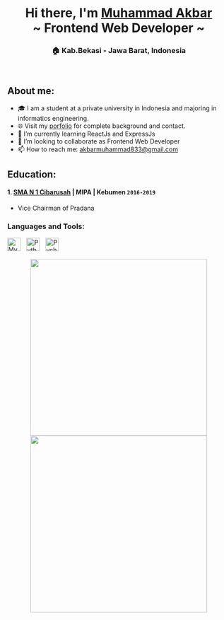 <div align="center">
  <h1>Hi there, I'm <a href='https://www.instagram.com/akbar.833/'>Muhammad Akbar</a><br/>~ Frontend Web Developer ~</h1>
  <h3>🏠 Kab.Bekasi - Jawa Barat, Indonesia</h3>
</div>

<br/>

## About me:

- 🎓 I am a student at a private university in Indonesia and majoring in informatics engineering.
- 🌐 Visit my [porfolio](https://akbaroke.github.io/my-portfolio/) for complete background and contact.
- 🌱 I’m currently learning ReactJs and ExpressJs
- 👯 I’m looking to collaborate as Frontend Web Developer
- 📫 How to reach me: [akbarmuhammad833@gmail.com](mailto:akbarmuhammad833@gmail.com)

## Education:

#### 1. [SMA N 1 Cibarusah](https://dapo.kemdikbud.go.id/sekolah/3FC3F54A8722F78562FB) | MIPA | Kebumen `2016-2019`

- Vice Chairman of Pradana

### Languages and Tools:

<img align="left" alt="MySQL" width="30px" src="https://upload.wikimedia.org/wikipedia/commons/thumb/9/9a/Visual_Studio_Code_1.35_icon.svg/2048px-Visual_Studio_Code_1.35_icon.svg.png" style="padding-right:10px;" />
<img align="left" alt="Python" width="30px" src="https://cdn2.downdetector.com/static/uploads/c/300/0d4f7/figma2.png" style="padding-right:10px;" />
<img align="left" alt="Pycharm" width="30px" src="https://upload.wikimedia.org/wikipedia/commons/thumb/c/c2/Adobe_XD_CC_icon.svg/2101px-Adobe_XD_CC_icon.svg.png" style="padding-right:10px;" />

<br/>
<br/>

<p align = "center">
  <img src = "https://github-readme-stats.vercel.app/api?username=Akbaroke&show_icons=true&theme=bear" width = 400>
  <img src = "https://github-readme-streak-stats.herokuapp.com?user=Akbaroke&theme=dark&hide_border=true" width = 400>
</p>
